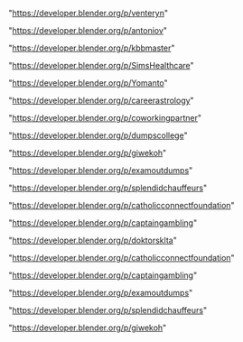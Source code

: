 "https://developer.blender.org/p/venteryn"

"https://developer.blender.org/p/antoniov"

"https://developer.blender.org/p/kbbmaster"

"https://developer.blender.org/p/SimsHealthcare"

"https://developer.blender.org/p/Yomanto"

"https://developer.blender.org/p/careerastrology"

"https://developer.blender.org/p/coworkingpartner"

"https://developer.blender.org/p/dumpscollege"

"https://developer.blender.org/p/giwekoh"

"https://developer.blender.org/p/examoutdumps"

"https://developer.blender.org/p/splendidchauffeurs"

"https://developer.blender.org/p/catholicconnectfoundation"

"https://developer.blender.org/p/captaingambling"

 
"https://developer.blender.org/p/doktorsklta"


"https://developer.blender.org/p/catholicconnectfoundation"


"https://developer.blender.org/p/captaingambling"


"https://developer.blender.org/p/examoutdumps"


"https://developer.blender.org/p/splendidchauffeurs"


"https://developer.blender.org/p/giwekoh"


 
